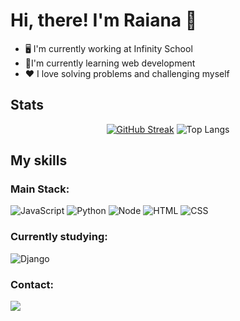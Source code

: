 # Hi, there! I'm Raiana 👋

- 🖥 I'm currently working at Infinity School
- 📃I'm currently learning web development
- ❤ I love solving problems and challenging myself

## Stats 

<div align="center">
  
  [![GitHub Streak](https://github-readme-streak-stats.herokuapp.com?user=infinity-live&theme=dark&mode=weekly)](https://git.io/streak-stats)
  ![Top Langs](https://github-readme-stats.vercel.app/api/top-langs/?username=infinity-live&layout=compact&theme=dark)

</div>

## My skills

### Main Stack:

![JavaScript](https://img.shields.io/badge/JavaScript-F7DF1E?style=for-the-badge&logo=javascript&logoColor=black)
![Python](https://img.shields.io/badge/Python-3776AB?style=for-the-badge&logo=python&logoColor=white)
![Node](https://img.shields.io/badge/Node.js-43853D?style=for-the-badge&logo=node.js&logoColor=white)
![HTML](https://img.shields.io/badge/HTML5-E34F26?style=for-the-badge&logo=html5&logoColor=white)
![CSS](https://img.shields.io/badge/CSS3-1572B6?style=for-the-badge&logo=css3&logoColor=white)

### Currently studying:

![Django](https://img.shields.io/badge/Django-092E20?style=for-the-badge&logo=django&logoColor=white)

### Contact:

<a href="mailto.contato.raiana28santana@gmail.com"> 
<img src="https://img.shields.io/badge/Gmail-D14836?style=for-the-badge&logo=gmail&logoColor=white">
</a>
